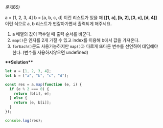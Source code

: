 _*문제65)*_

a = [1, 2, 3, 4] b = [a, b, c, d] 이런 리스트가 있을 때 **[[1, a], [b, 2], [3, c], [d, 4]]** 이런 식으로 a, b 리스트가 번갈아가면서 출력되게 해주세요.

1. a 배열의 값이 짝수일 때 출력 순서를 바꾼다.
2. `map()`은 인자를 2개 가질 수 있고 index를 이용해 b에서 값을 가져온다.
3. `forEach()`문도 사용가능하지만 `map()`과 다르게 또다른 변수를 선언하여 대입해야한다. (변수를 사용하지않으면 undefined)

**\*\*Solution\*\***

```javascript
let a = [1, 2, 3, 4];
let b = ["a", "b", "c", "d"];

const res = a.map(function (e, i) {
  if (e % 2 === 0) {
    return [b[i], e];
  } else {
    return [e, b[i]];
  }
});

console.log(res);
```
